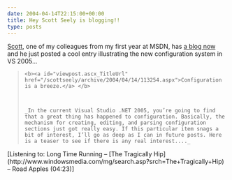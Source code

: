 ```yaml
---
date: 2004-04-14T22:15:00+00:00
title: Hey Scott Seely is blogging!!
type: posts
---
```

[Scott](http://www.amazon.com/exec/obidos/ASIN/0130907634/duncanmackenz-20?creative=125581&camp=2321&link_code=as1), one of my colleagues from my first year at MSDN, has [a blog now](http://weblogs.asp.net/scottseely/) and he just posted a cool entry illustrating the new configuration system in VS 2005...

<blockquote dir="ltr" style="MARGIN-RIGHT: 0px">

    <b><a id="viewpost.ascx_TitleUrl" href="/scottseely/archive/2004/04/14/113254.aspx">Configuration is a breeze.</a> </b>



    _In the current Visual Studio .NET 2005, you’re going to find that a great thing has happened to configuration. Basically, the mechanism for creating, editing, and parsing configuration sections just got really easy. If this particular item snags a bit of interest, I’ll go as deep as I can in future posts. Here is a teaser to see if there is any real interest...._

</blockquote>

<div class="media">
  [Listening to: Long Time Running – [The Tragically Hip](http://www.windowsmedia.com/mg/search.asp?srch=The+Tragically+Hip) – Road Apples (04:23)]
</div>

